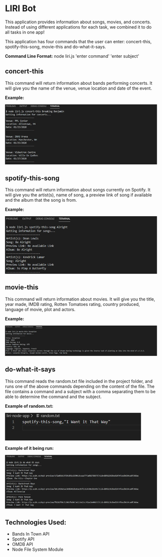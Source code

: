 <h1>LIRI Bot</h1>

This application provides information about songs, movies, and concerts. Instead of using different applications for each task, we combined it to do all tasks in one app!

This application has four commands that the user can enter: concert-this, spotify-this-song, movie-this and do-what-it-says.

<b>Command Line Format:</b> node liri.js 'enter command' 'enter subject'

<h2>concert-this</h2>

This command will return information about bands performing concerts. It will give you the name of the venue, venue location and date of the event.

<b>Example:</b>

![Concert This Image](./images/concert-this.jpg)

<h2>spotify-this-song</h2>

This command will return information about songs currently on Spotify. It will give you the artist(s), name of song, a preview link of song if available and the album that the song is from.

<b>Example:</b>

![Spotify This Song Image](./images/spotify-this-song.jpg)

<h2>movie-this</h2>

This command will return information about movies. It will give you the title, year made, IMDB rating, Rotten Tomatoes rating, country produced, language of movie, plot and actors.

<b>Example:</b>

![Movie This Image](./images/movie-this.jpg)

<h2>do-what-it-says</h2>

This command reads the random.txt file included in the project folder, and runs one of the above commands depending on the content of the file. The file contains a command and a subject with a comma separating them to be able to determine the command and the subject. 

<b>Example of random.txt:</b>

![Do What It Says Image](./images/random.jpg)

<b>Example of it being run:</b>

![Do What It Says Image](./images/do-what-it-says.jpg)

<h2>Technologies Used:</h2>

* Bands In Town API
* Spotify API
* OMDB API
* Node File System Module